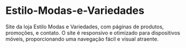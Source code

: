 # Estilo-Modas-e-Variedades
Site da loja Estilo Modas e Variedades, com páginas de produtos, promoções, e contato. O site é responsivo e otimizado para dispositivos móveis, proporcionando uma navegação fácil e visual atraente.
